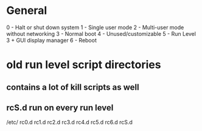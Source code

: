 # General
0 - Halt or shut down system
1 - Single user mode
2 - Multi-user mode without networking
3 - Normal boot
4 - Unused/customizable
5 - Run Level 3 + GUI display manager
6 - Reboot

# old run level script directories
## contains a lot of kill scripts as well
## rcS.d run on every run level
/etc/
rc0.d
rc1.d
rc2.d
rc3.d
rc4.d
rc5.d
rc6.d
rcS.d
